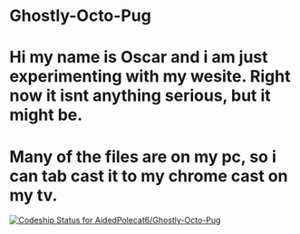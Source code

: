 Ghostly-Octo-Pug
================
Hi my name is Oscar and i am just experimenting with my wesite. Right now it isnt anything serious, but it might be.
================
Many of the files are on my pc, so i can tab cast it to my chrome cast on my tv.
================
[ ![Codeship Status for AidedPolecat6/Ghostly-Octo-Pug](https://www.codeship.io/projects/e87746a0-43e3-0132-05c0-52041e21b99b/status)](https://www.codeship.io/projects/44756)
